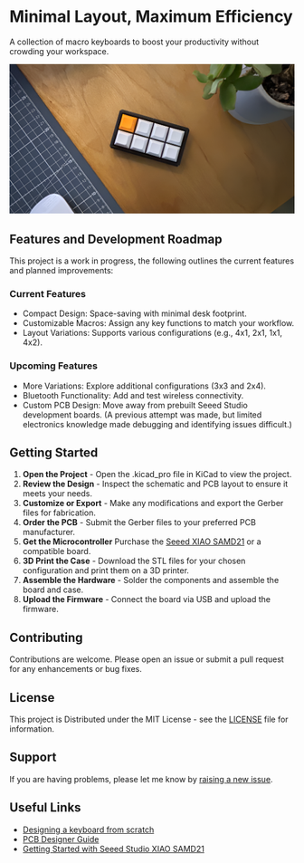 # Minimal Layout, Maximum Efficiency

A collection of macro keyboards to boost your productivity without crowding your workspace.

![Project Image](https://github.com/ImSeanConroy/macro-keyboard/blob/main/.github/repo-img.png)

## Features and Development Roadmap

This project is a work in progress, the following outlines the current features and planned improvements:

### Current Features
- Compact Design: Space-saving with minimal desk footprint.
- Customizable Macros: Assign any key functions to match your workflow.
- Layout Variations: Supports various configurations (e.g., 4x1, 2x1, 1x1, 4x2).

### Upcoming Features
- More Variations: Explore additional configurations (3x3 and 2x4).
- Bluetooth Functionality: Add and test wireless connectivity.
- Custom PCB Design: Move away from prebuilt Seeed Studio development boards. (A previous attempt was made, but limited electronics knowledge made debugging and identifying issues difficult.)

## Getting Started

1. **Open the Project** - Open the .kicad_pro file in KiCad to view the project.
2. **Review the Design** - Inspect the schematic and PCB layout to ensure it meets your needs.
3. **Customize or Export** - Make any modifications and export the Gerber files for fabrication.
4. **Order the PCB** - Submit the Gerber files to your preferred PCB manufacturer.
5. **Get the Microcontroller** Purchase the [Seeed XIAO SAMD21](https://thepihut.com/products/seeed-xiao-samd21?srsltid=AfmBOopsKYftJU7zJh318_QIbgNfs8Iwz2q-IXUMCA7OXGZDiutoXrOy) or a compatible board.
6. **3D Print the Case** - Download the STL files for your chosen configuration and print them on a 3D printer.
7. **Assemble the Hardware** - Solder the components and assemble the board and case.
8. **Upload the Firmware** - Connect the board via USB and upload the firmware.

## Contributing

Contributions are welcome. Please open an issue or submit a pull request for any enhancements or bug fixes.

## License

This project is Distributed under the MIT License - see the [LICENSE](LICENSE) file for information.

## Support

If you are having problems, please let me know by [raising a new issue](https://github.com/ImSeanConroy/macro-keyboard/issues/new/choose).

## Useful Links

- [Designing a keyboard from scratch](https://www.masterzen.fr/)
- [PCB Designer Guide](https://wiki.ai03.com/books/pcb-design/chapter/pcb-designer-guide)
- [Getting Started with Seeed Studio XIAO SAMD21](https://wiki.seeedstudio.com/Seeeduino-XIAO/#resourses)